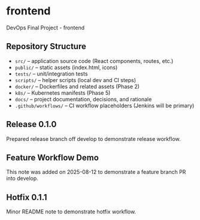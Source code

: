 # frontend
DevOps Final Project - frontend

## Repository Structure
- `src/` – application source code (React components, routes, etc.)
- `public/` – static assets (index.html, icons)
- `tests/` – unit/integration tests
- `scripts/` – helper scripts (local dev and CI steps)
- `docker/` – Dockerfiles and related assets (Phase 2)
- `k8s/` – Kubernetes manifests (Phase 5)
- `docs/` – project documentation, decisions, and rationale
- `.github/workflows/` – CI workflow placeholders (Jenkins will be primary)



## Release 0.1.0
Prepared release branch off develop to demonstrate release workflow.

## Feature Workflow Demo
This note was added on 2025-08-12 to demonstrate a feature branch PR into develop.


## Hotfix 0.1.1
Minor README note to demonstrate hotfix workflow.
